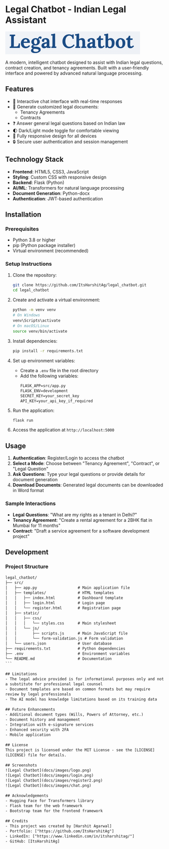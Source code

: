 # Legal Chatbot - Indian Legal Assistant

![Legal Chatbot](docs/images/logo.png)

A modern, intelligent chatbot designed to assist with Indian legal questions, contract creation, and tenancy agreements. Built with a user-friendly interface and powered by advanced natural language processing.

## Features

- 🤖 Interactive chat interface with real-time responses
- 📝 Generate customized legal documents:
  - Tenancy Agreements
  - Contracts
- ❓ Answer general legal questions based on Indian law
- 🌓 Dark/Light mode toggle for comfortable viewing
- 📱 Fully responsive design for all devices
- 🔒 Secure user authentication and session management

## Technology Stack

- **Frontend**: HTML5, CSS3, JavaScript
- **Styling**: Custom CSS with responsive design
- **Backend**: Flask (Python)
- **AI/ML**: Transformers for natural language processing
- **Document Generation**: Python-docx
- **Authentication**: JWT-based authentication

## Installation

### Prerequisites

- Python 3.8 or higher
- pip (Python package installer)
- Virtual environment (recommended)

### Setup Instructions

1. Clone the repository:
   ```bash
   git clone https://github.com/ItsHarshitAg/legal_chatbot.git
   cd legal_chatbot
   ```

2. Create and activate a virtual environment:
   ```bash
   python -m venv venv
   # On Windows
   venv\Scripts\activate
   # On macOS/Linux
   source venv/bin/activate
   ```

3. Install dependencies:
   ```bash
   pip install -r requirements.txt
   ```

4. Set up environment variables:
   - Create a `.env` file in the root directory
   - Add the following variables:
     ```
     FLASK_APP=src/app.py
     FLASK_ENV=development
     SECRET_KEY=your_secret_key
     API_KEY=your_api_key_if_required
     ```

5. Run the application:
   ```bash
   flask run
   ```

6. Access the application at `http://localhost:5000`

## Usage

1. **Authentication**: Register/Login to access the chatbot
2. **Select a Mode**: Choose between "Tenancy Agreement", "Contract", or "Legal Question"
3. **Ask Questions**: Type your legal questions or provide details for document generation
4. **Download Documents**: Generated legal documents can be downloaded in Word format

### Sample Interactions

- **Legal Questions**: "What are my rights as a tenant in Delhi?"
- **Tenancy Agreement**: "Create a rental agreement for a 2BHK flat in Mumbai for 11 months"
- **Contract**: "Draft a service agreement for a software development project"

## Development

### Project Structure
````
legal_chatbot/
├── src/
│   ├── app.py                  # Main application file
│   ├── templates/              # HTML templates
│   │   ├── index.html          # Dashboard template
│   │   ├── login.html          # Login page
│   │   └── register.html       # Registration page
│   ├── static/
│   │   ├── css/
│   │   │   └── styles.css      # Main stylesheet
│   │   └── js/
│   │       ├── scripts.js      # Main JavaScript file
│   │       └── form-validation.js # Form validation
│   └── users.json              # User database
├── requirements.txt            # Python dependencies
├── .env                        # Environment variables
└── README.md                   # Documentation
```

## Limitations
- The legal advice provided is for informational purposes only and not a substitute for professional legal counsel
- Document templates are based on common formats but may require review by legal professionals
- The AI model has knowledge limitations based on its training data

## Future Enhancements
- Additional document types (Wills, Powers of Attorney, etc.)
- Document history and management
- Integration with e-signature services
- Enhanced security with 2FA
- Mobile application

## License
This project is licensed under the MIT License - see the [LICENSE](LICENSE) file for details.

## Screenshots
![Legal Chatbot](docs/images/logo.png)
![Legal Chatbot](docs/images/login.png)
![Legal Chatbot](docs/images/register2.png)
![Legal Chatbot](docs/images/chat.png)

## Acknowledgements
- Hugging Face for Transformers library
- Flask team for the web framework
- Bootstrap team for the frontend framework

## Credits
- This project was created by [Harshit Agarwal]
- Portfolio: ["https://github.com/ItsHarshitAg"]
- LinkedIn: ["https://www.linkedin.com/in/itsharshitag/"]
- GitHub: [ItsHarshitAg]